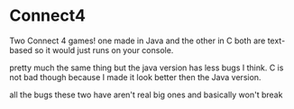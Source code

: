 # Connect4

Two Connect 4 games! one made in Java and the other in C
both are text-based so it would just runs on your console.

pretty much the same thing but the java version has less bugs I think. 
C is not bad though because I made it look better then the Java version.

all the bugs these two have aren't real big ones and basically won't break
